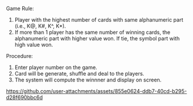 Game Rule:
1. Player with the highest number of cards with same alphanumeric part (i.e., K@, K#, K^, K*).
2. If more than 1 player has the same number of winning cards, the alphanumeric part with higher
value won. If tie, the symbol part with high value won.

Procedure:
1. Enter player number on the game.
2. Card will be generate, shuffle and deal to the players.
3. The system will compute the winnner and display on screen.


https://github.com/user-attachments/assets/855e0624-ddb7-40cd-b295-d28f690bbc6d

